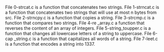 File 0-strcat.c is a function that concatenates two strings.
File 1-strncat.c is a function that concatenates two strings that will use at most n bytes from src.
File 2-strncpy.c is a function that copies a string.
File 3-strcmp.c is a function that compares two strings.
File 4-re _array.c a function that reverses the content of an array of integers.
File 5-string_toupper.c is a function that changes all lowercase letters of a string to uppercase.
File 6-cap _string.c is a function that capitalizes all words of a string.
File 7-leet.c is a function that encodes a string into 1337.

